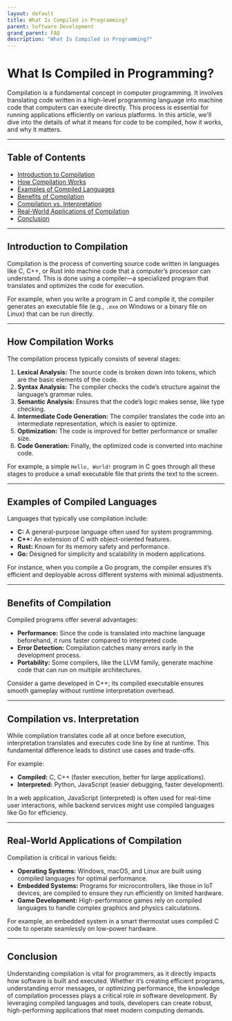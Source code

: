 ```yaml
---
layout: default
title: What Is Compiled in Programming?
parent: Software Development
grand_parent: FAQ
description: "What Is Compiled in Programming?"
---
```


# What Is Compiled in Programming?

Compilation is a fundamental concept in computer programming. It involves translating code written in a high-level
programming language into machine code that computers can execute directly. This process is essential for running
applications efficiently on various platforms. In this article, we'll dive into the details of what it means for code to
be compiled, how it works, and why it matters.

---

## Table of Contents

- [Introduction to Compilation](#introduction-to-compilation)
- [How Compilation Works](#how-compilation-works)
- [Examples of Compiled Languages](#examples-of-compiled-languages)
- [Benefits of Compilation](#benefits-of-compilation)
- [Compilation vs. Interpretation](#compilation-vs-interpretation)
- [Real-World Applications of Compilation](#real-world-applications-of-compilation)
- [Conclusion](#conclusion)

---

## Introduction to Compilation

Compilation is the process of converting source code written in languages like C, C++, or Rust into machine code that a
computer’s processor can understand. This is done using a compiler—a specialized program that translates and optimizes
the code for execution.

For example, when you write a program in C and compile it, the compiler generates an executable file (e.g., `.exe` on
Windows or a binary file on Linux) that can be run directly.

---

## How Compilation Works

The compilation process typically consists of several stages:

1. **Lexical Analysis:** The source code is broken down into tokens, which are the basic elements of the code.
2. **Syntax Analysis:** The compiler checks the code’s structure against the language’s grammar rules.
3. **Semantic Analysis:** Ensures that the code’s logic makes sense, like type checking.
4. **Intermediate Code Generation:** The compiler translates the code into an intermediate representation, which is
   easier to optimize.
5. **Optimization:** The code is improved for better performance or smaller size.
6. **Code Generation:** Finally, the optimized code is converted into machine code.

For example, a simple `Hello, World!` program in C goes through all these stages to produce a small executable file that
prints the text to the screen.

---

## Examples of Compiled Languages

Languages that typically use compilation include:

- **C:** A general-purpose language often used for system programming.
- **C++:** An extension of C with object-oriented features.
- **Rust:** Known for its memory safety and performance.
- **Go:** Designed for simplicity and scalability in modern applications.

For instance, when you compile a Go program, the compiler ensures it’s efficient and deployable across different systems
with minimal adjustments.

---

## Benefits of Compilation

Compiled programs offer several advantages:

- **Performance:** Since the code is translated into machine language beforehand, it runs faster compared to interpreted
  code.
- **Error Detection:** Compilation catches many errors early in the development process.
- **Portability:** Some compilers, like the LLVM family, generate machine code that can run on multiple architectures.

Consider a game developed in C++; its compiled executable ensures smooth gameplay without runtime interpretation
overhead.

---

## Compilation vs. Interpretation

While compilation translates code all at once before execution, interpretation translates and executes code line by line
at runtime. This fundamental difference leads to distinct use cases and trade-offs.

For example:

- **Compiled:** C, C++ (faster execution, better for large applications).
- **Interpreted:** Python, JavaScript (easier debugging, faster development).

In a web application, JavaScript (interpreted) is often used for real-time user interactions, while backend services
might use compiled languages like Go for efficiency.

---

## Real-World Applications of Compilation

Compilation is critical in various fields:

- **Operating Systems:** Windows, macOS, and Linux are built using compiled languages for optimal performance.
- **Embedded Systems:** Programs for microcontrollers, like those in IoT devices, are compiled to ensure they run
  efficiently on limited hardware.
- **Game Development:** High-performance games rely on compiled languages to handle complex graphics and physics
  calculations.

For example, an embedded system in a smart thermostat uses compiled C code to operate seamlessly on low-power hardware.

---

## Conclusion

Understanding compilation is vital for programmers, as it directly impacts how software is built and executed. Whether
it’s creating efficient programs, understanding error messages, or optimizing performance, the knowledge of compilation
processes plays a critical role in software development. By leveraging compiled languages and tools, developers can
create robust, high-performing applications that meet modern computing demands.

